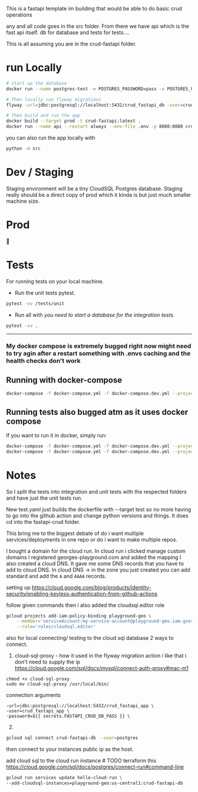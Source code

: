 This is a fastapi template im building that would be able to do basic crud operations

any and all code goes in the src folder. From there we have api which is the fast api itself. db for database and tests for tests....

This is all assuming you are in the crud-fastapi folder.


# run Locally
```sh
# start up the database
docker run --name postgres-test -e POSTGRES_PASSWORD=pass -e POSTGRES_USER=crud_fastapi_app -e POSTGRES_DB=crud_fastapi_db -p 5432:5432 -d postgres:15.3

# Then locally run flyway migrations
flyway -url=jdbc:postgresql://localhost:5432/crud_fastapi_db -user=crud_fastapi_app -password=pass -locations=filesystem:/Users/georgemazzeo/Code/georges-playground/crud-fastapi/migrations migrate

# Then build and run the app
docker build --target prod -t crud-fastapi:latest .
docker run --name api --restart always --env-file .env -p 8080:8080 crud-fastapi:latest
```

you can also run the app locally with
```sh
python -m src
```

# Dev / Staging
Staging environment will be a tiny CloudSQL Postgres database. Staging really should be a direct copy of prod which it kinda is but just much smaller machine size.

# Prod
:shrug:


# Tests
For running tests on your local machine.
- Run the unit tests pytest.
```sh
pytest -vv /tests/unit
```

- Run all with *you need to start a database for the integration tests.*
```sh
pytest -vv .
```
---
### My docker compose is extremely bugged right now might need to try agin after a restart something with .envs caching and the health checks don't work

## Running with docker-compose
```bash
docker-compose -f docker-compose.yml -f docker-compose.dev.yml --project-directory . up --build
```

## Running tests also bugged atm as it uses docker compose

If you want to run it in docker, simply run:

```bash
docker-compose -f docker-compose.yml -f docker-compose.dev.yml --project-directory . run --build --rm api pytest -vv .
docker-compose -f docker-compose.yml -f docker-compose.dev.yml --project-directory . down
```


# Notes
So I split the tests into integration and unit tests with the respected folders and have just the unit tests run.

New test.yaml just builds the dockerfile with --target test so no more having to go into the github action and change python versions and things. It does cd into the fastapi-crud folder.

This bring me to the biggest debate of do i want multiple services/deployments in one repo or do i want to make multiple repos.


I bought a domain for the cloud run.
In cloud run i clicked manage custom domains I registered georges-playground.com and added the mapping I also created a cloud DNS. It gave me some DNS records that you have to add to cloud DNS. In cloud DNS -> in the zone you just created you can add standard and add the `A` and `AAAA` records.

setting up https://cloud.google.com/blog/products/identity-security/enabling-keyless-authentication-from-github-actions

follow given commands then i also added the cloudsql.editor role
```sh
gcloud projects add-iam-policy-binding playground-geo \
    --member='serviceAccount:my-service-account@playground-geo.iam.gserviceaccount.com' \
    --role='roles/cloudsql.editor'
```

also for local connecting/ testing to the cloud sql database
2 ways to connect.
1) cloud-sql-proxy - how it used in the flyway migration action i like that i don't need to supply the ip
https://cloud.google.com/sql/docs/mysql/connect-auth-proxy#mac-m1
```
chmod +x cloud-sql-proxy
sudo mv cloud-sql-proxy /usr/local/bin/
```
connection arguments
```
-url=jdbc:postgresql://localhost:5432/crud_fastapi_app \
-user=crud_fastapi_app \
-password=${{ secrets.FASTAPI_CRUD_DB_PASS }} \
```

2)
```sh
gcloud sql connect crud-fastapi-db --user=postgres
```
then connect to your instances public ip as the host.


add cloud sql to the cloud run instance # TODO terraform this
https://cloud.google.com/sql/docs/postgres/connect-run#command-line
```sh
gcloud run services update hello-cloud-run \
--add-cloudsql-instances=playground-geo:us-central1:crud-fastapi-db
```
